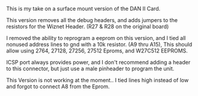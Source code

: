 This is my take on a surface mount version of the DAN II Card.

This version removes all the debug headers, and adds jumpers to the resistors for the Wiznet Header. (R27 & R28 on the original board)

I removed the ability to reprogram a eeprom on this version, and I tied all nonused address lines to gnd with a 10k resistor.
(A9 thru A15), This should allow using 2764, 27128, 27256, 27512 Eproms, and W27C512 EEPROMS.

ICSP port always provides power, and I don't recommend adding a header to this connector, but just use a male pinheader to program the unit.

 
This Version is not working at the moment.. I tied lines high instead of low and forgot to connect A8 from the Eprom.
